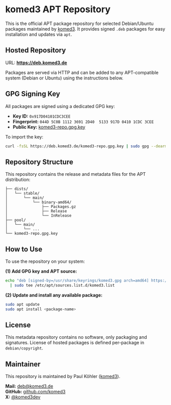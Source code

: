 # komed3 APT Repository

This is the official APT package repository for selected Debian/Ubuntu packages maintained by [komed3](https://komed3.de). It provides signed `.deb` packages for easy installation and updates via `apt`.

## Hosted Repository

URL: **https://deb.komed3.de**

Packages are served via HTTP and can be added to any APT-compatible system (Debian or Ubuntu) using the instructions below.

## GPG Signing Key

All packages are signed using a dedicated GPG key:

- **Key ID:** `0x917D04101CDC3CEE`
- **Fingerprint:** `044D 5C0B 1112 3691 2D40  5133 917D 0410 1CDC 3CEE`
- **Public Key:** [komed3-repo.gpg.key](https://deb.komed3.de/komed3-repo.gpg.key)

To import the key:

```bash
curl -fsSL https://deb.komed3.de/komed3-repo.gpg.key | sudo gpg --dearmor -o /usr/share/keyrings/komed3.gpg
```

## Repository Structure

This repository contains the release and metadata files for the APT distribution:

```
├── dists/
│   └── stable/
│       └── main/
│           └── binary-amd64/
│               ├── Packages.gz
│               ├── Release
│               └── InRelease
├── pool/
│   └── main/
│       └── ...
└── komed3-repo.gpg.key
```

## How to Use

To use the repository on your system:

**(1) Add GPG key and APT source:**

```bash
echo "deb [signed-by=/usr/share/keyrings/komed3.gpg arch=amd64] https://deb.komed3.de stable main" \
  | sudo tee /etc/apt/sources.list.d/komed3.list
```

**(2) Update and install any available package:**

```bash
sudo apt update
sudo apt install <package-name>
```

## License

This metadata repository contains no software, only packaging and signatures. License of hosted packages is defined per-package in `debian/copyright`.

## Maintainer

This repository is maintained by Paul Köhler ([komed3](https://komed3.de)).

**Mail:** deb@komed3.de  
**GitHub:** [github.com/komed3](https://github.com/komed3)  
**X:** [@komed3dev](https://x.com/komed3dev)
